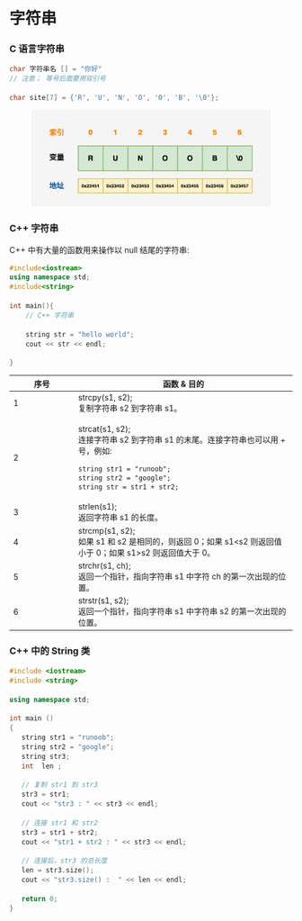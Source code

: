 # 字符串

### C 语言字符串

```c
char 字符串名 [] = "你好"
// 注意； 等号后面要用双引号

char site[7] = {'R', 'U', 'N', 'O', 'O', 'B', '\0'};

```

<figure><img src="../.gitbook/assets/image (1).png" alt=""><figcaption></figcaption></figure>

### C++ 字符串

C++ 中有大量的函数用来操作以 null 结尾的字符串:

```cpp
#include<iostream>
using namespace std;
#include<string>

int main(){
    // C++ 字符串
    
    string str = "hello world";
    cout << str << endl;
    
}
```

<table><thead><tr><th width="101.5">序号</th><th>函数 &#x26; 目的</th></tr></thead><tbody><tr><td>1</td><td>strcpy(s1, s2);<br>复制字符串 s2 到字符串 s1。</td></tr><tr><td>2</td><td><p>strcat(s1, s2);<br>连接字符串 s2 到字符串 s1 的末尾。连接字符串也可以用 + 号，例如:<br></p><pre><code>string str1 = "runoob";
string str2 = "google";
string str = str1 + str2;
</code></pre></td></tr><tr><td>3</td><td>strlen(s1);<br>返回字符串 s1 的长度。</td></tr><tr><td>4</td><td>strcmp(s1, s2);<br>如果 s1 和 s2 是相同的，则返回 0；如果 s1&#x3C;s2 则返回值小于 0；如果 s1>s2 则返回值大于 0。</td></tr><tr><td>5</td><td>strchr(s1, ch);<br>返回一个指针，指向字符串 s1 中字符 ch 的第一次出现的位置。</td></tr><tr><td>6</td><td>strstr(s1, s2);<br>返回一个指针，指向字符串 s1 中字符串 s2 的第一次出现的位置。</td></tr></tbody></table>

### C++ 中的 String 类

```cpp
#include <iostream>
#include <string>
 
using namespace std;
 
int main ()
{
   string str1 = "runoob";
   string str2 = "google";
   string str3;
   int  len ;
 
   // 复制 str1 到 str3
   str3 = str1;
   cout << "str3 : " << str3 << endl;
 
   // 连接 str1 和 str2
   str3 = str1 + str2;
   cout << "str1 + str2 : " << str3 << endl;
 
   // 连接后，str3 的总长度
   len = str3.size();
   cout << "str3.size() :  " << len << endl;
 
   return 0;
}
```
